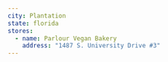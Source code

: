 ```yaml
---
city: Plantation
state: florida
stores:
  - name: Parlour Vegan Bakery
    address: "1487 S. University Drive #3"
---
```

